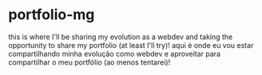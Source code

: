 # portfolio-mg
this is where I'll be sharing my evolution as a webdev and taking the opportunity to share my portfolio (at least I'll try)!  aqui é onde eu vou estar compartilhando minha evolução como webdev e aproveitar para compartilhar o meu portfólio (ao menos tentarei)!
